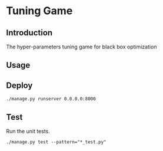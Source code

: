 # Tuning Game

## Introduction

The hyper-parameters tuning game for black box optimization

## Usage



## Deploy

```
./manage.py runserver 0.0.0.0:8000
```

## Test

Run the unit tests.

```
./manage.py test --pattern="*_test.py"
```
